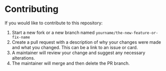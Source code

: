 # Contributing

If you would like to contribute to this repository:

1. Start a new fork or a new branch named `yourname/the-new-feature-or-fix-name`
2. Create a pull request with a description of why your changes were made and what you changed. This can be a link to an issue or card.
3. A maintainer will review your change and suggest any necessary alterations.
4. The maintainer will merge and then delete the PR branch.
